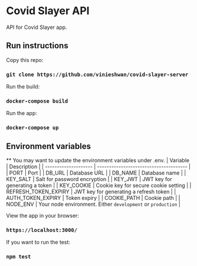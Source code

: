 # Covid Slayer API

API for Covid Slayer app.

## Run instructions

Copy this repo:

### `git clone https://github.com/vinieshwan/covid-slayer-server`

Run the build:

### `docker-compose build`

Run the app:

### `docker-compose up`

## Environment variables

\*\* You may want to update the environment variables under .env.
| Variable | Description |
| -------------------- | -------------------------------------- |
| PORT | Port |
| DB_URL | Database URL |
| DB_NAME | Database name |
| KEY_SALT | Salt for password encryption |
| KEY_JWT | JWT key for generating a token |
| KEY_COOKIE | Cookie key for secure cookie setting |
| REFRESH_TOKEN_EXPIRY | JWT key for generating a refresh token |
| AUTH_TOKEN_EXPIRY | Token expiry |
| COOKIE_PATH | Cookie path |
| NODE_ENV | Your node environment. Either `development` or `production` |

View the app in your browser:

### `https://localhost:3000/`

If you want to run the test:

### `npm test`
